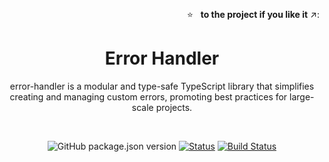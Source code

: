 <br /><!-- markdownlint-disable-line -->

<p align="right">
  ⭐ &nbsp;&nbsp;<strong>to the project if you like it</strong> ↗️:
</p>

<p align="center">

  <h1 align="center">Error Handler</h1>
  <div align="center">error-handler is a modular and type-safe TypeScript library that simplifies creating and managing custom errors, promoting best practices for large-scale projects.</div>
</p>

<br/>

<div align="center">

<!-- markdownlint-disable MD042 -->

![GitHub package.json version](https://img.shields.io/github/package-json/v/fvena/error-handler)
[![Status](https://img.shields.io/badge/status-active-success.svg)]()
[![Build Status](https://github.com/fvena/error-handler/workflows/CI%2FCD/badge.svg)]()

<!-- markdownlint-enable MD042 -->

</div>
